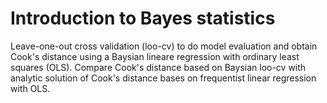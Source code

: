 # Introduction to Bayes statistics 

Leave-one-out cross validation (loo-cv) to do model evaluation and obtain Cook's distance using a Baysian lineare regression with ordinary least squares (OLS). Compare Cook's distance based on Baysian loo-cv with analytic solution of Cook's distance bases on frequentist linear regression with OLS.
